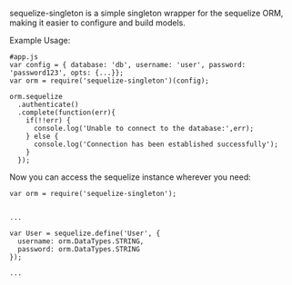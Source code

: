 sequelize-singleton is a simple singleton wrapper for the sequelize ORM, making it easier to configure and build models.

Example Usage:

```
#app.js
var config = { database: 'db', username: 'user', password: 'password123', opts: {...}};
var orm = require('sequelize-singleton')(config);

orm.sequelize
  .authenticate()
  .complete(function(err){
    if(!!err) {
      console.log('Unable to connect to the database:',err);
    } else {
      console.log('Connection has been established successfully');
    }
  });
```

Now you can access the sequelize instance wherever you need:

```
var orm = require('sequelize-singleton');


...

var User = sequelize.define('User', {
  username: orm.DataTypes.STRING,
  password: orm.DataTypes.STRING
});

...

```
